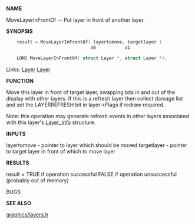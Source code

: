 
**NAME**

MoveLayerInFrontOf -- Put layer in front of another layer.

**SYNOPSIS**

```c
    result = MoveLayerInFrontOf( layertomove, targetlayer )
                                a0           a1

    LONG MoveLayerInFrontOf( struct Layer *, struct Layer *);

```
Links: [Layer](_00A1.md) [Layer](_00A1.md) 

**FUNCTION**

Move this layer in front of target layer, swapping bits
in and out of the display with other layers.
If this is a refresh layer then collect damage list and
set the LAYERREFRESH bit in layer-&#062;Flags if redraw required.

Note: this operation may generate refresh events in other layers
associated with this layer's [Layer_Info](_00C4.md) structure.

**INPUTS**

layertomove - pointer to layer which should be moved
targetlayer - pointer to target layer in front of which to move layer

**RESULTS**

result = TRUE    if operation successful
FALSE   if operation unsuccessful (probably out of memory)

BUGS

**SEE ALSO**

[graphics/layers.h](_00C4.md)
